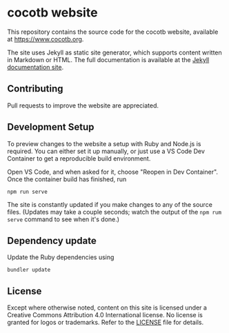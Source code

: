 # cocotb website

This repository contains the source code for the cocotb website, available at
https://www.cocotb.org.

The site uses Jekyll as static site generator, which supports content written
in Markdown or HTML. The full documentation is available at the
[Jekyll documentation site](https://jekyllrb.com/docs/home/).

## Contributing

Pull requests to improve the website are appreciated.

## Development Setup

To preview changes to the website a setup with Ruby and Node.js is required. You
can either set it up manually, or just use a VS Code Dev Container to get a
reproducible build environment.

Open VS Code, and when asked for it, choose "Reopen in Dev Container".
Once the container build has finished, run

```
npm run serve
```

The site is constantly updated if you make changes to any of the source files.
(Updates may take a couple seconds; watch the output of the `npm rum serve`
command to see when it's done.)

## Dependency update

Update the Ruby dependencies using

```
bundler update
```

## License

Except where otherwise noted, content on this site is licensed under a Creative
Commons Attribution 4.0 International license. No license is granted for logos
or trademarks. Refer to the [LICENSE](LICENSE) file for details.
